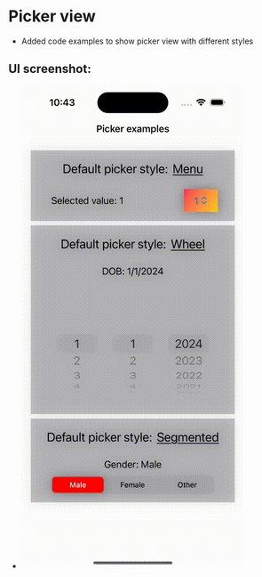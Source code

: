 #  Picker view

- Added code examples to show picker view with different styles

## UI screenshot:
- ![PickerExamples](./PickerExamples.gif)
